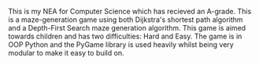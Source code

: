 This is my NEA for Computer Science which has recieved an A-grade.
This is a maze-generation game using both Dijkstra's shortest path algorithm and a Depth-First Search maze generation algorithm.
This game is aimed towards children and has two difficulties: Hard and Easy.
The game is in OOP Python and the PyGame library is used heavily whilst being very modular to make it easy to build on.
